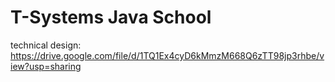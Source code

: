 # T-Systems Java School

technical design: https://drive.google.com/file/d/1TQ1Ex4cyD6kMmzM668Q6zTT98jp3rhbe/view?usp=sharing
